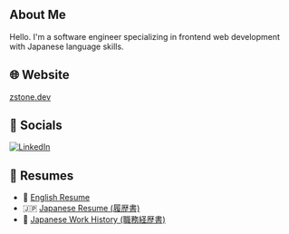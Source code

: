 ## About Me 

Hello. I'm a software engineer specializing in frontend web development with Japanese language skills.

## 🌐 Website

[zstone.dev](https://www.zstone.dev)

## 🌟 Socials

[![LinkedIn](https://img.shields.io/badge/LinkedIn-%230077B5.svg?logo=linkedin&logoColor=white)](https://linkedin.com/in/zacharystone42)

## 📄 Resumes

- 📝 [English Resume](https://docs.google.com/document/d/1HYvcN-oshInv0VPZSSp8-VtYEDZT1ON24ocUq-lcmVs/edit?usp=sharing)
- 🇯🇵 [Japanese Resume (履歴書)](https://docs.google.com/spreadsheets/d/15MXDUEWai1SW2OZ6Nt8MbvfxRC8kAfCO/edit?usp=sharing&ouid=110021340560949770286&rtpof=true&sd=true)
- 💼 [Japanese Work History (職務経歴書)](https://docs.google.com/spreadsheets/d/1PfDypNRzmBTzJRFwEfF_dDX6QDFeGyUnf3xjk_mnsFo/edit?usp=sharing)
